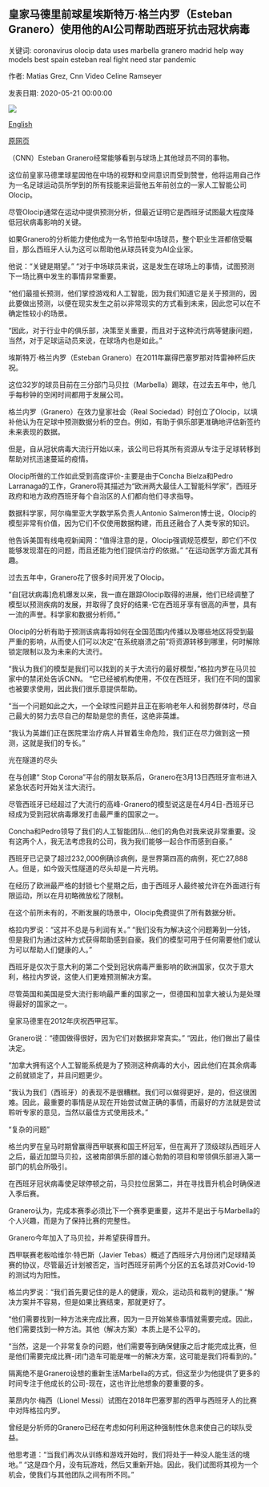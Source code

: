 ## 皇家马德里前球星埃斯特万·格兰内罗（Esteban Granero）使用他的AI公司帮助西班牙抗击冠状病毒

关键词: coronavirus olocip data uses marbella granero madrid help way models best spain esteban real fight need star pandemic

作者: Matias Grez, Cnn Video Celine Ramseyer

发表日期: 2020-05-21 00:00:00

![](https://cdn.cnn.com/cnnnext/dam/assets/200519162557-granero-real-super-tease.jpg)

[English](Former%20Real%20Madrid%20star%20Esteban%20Granero%20uses%20his%20AI%20company%20to%20help%20fight%20coronavirus%20in%20Spain.md)

[原网页](https://edition.cnn.com/2020/05/21/football/esteban-granero-ai-company-olicip-coronavirus-spain-spt-intl/index.html)

（CNN）Esteban Granero经常能够看到与球场上其他球员不同的事物。

这位前皇家马德里球星因他在中场的视野和空间意识而受到赞誉，他将运用自己作为一名足球运动员所学到的所有技能来运营他五年前创立的一家人工智能公司Olocip。

尽管Olocip通常在运动中提供预测分析，但最近证明它是西班牙试图最大程度降低冠状病毒影响的关键。

如果Granero的分析能力使他成为一名节拍型中场球员，整个职业生涯都倍受瞩目，那么西班牙人认为这可以帮助他从球员转变为AI企业家。

他说：“关键是期望。” “对于中场球员来说，这是发生在球场上的事情，试图预测下一场比赛中发生的事情非常重要。

“他们最擅长预测，他们掌控游戏和人工智能，因为我们知道它是关于预测的，因此要做出预测，以便在现实发生之前以非常现实的方式看到未来，因此您可以在不确定性较小的场景。

“因此，对于行业中的俱乐部，决策至关重要，而且对于这种流行病等健康问题，当然，对于足球运动员来说，在球场内也是如此。”

埃斯特万·格兰内罗（Esteban Granero）在2011年赢得巴塞罗那对阵雷神杯后庆祝。

这位32岁的球员目前在三分部门马贝拉（Marbella）踢球，在过去五年中，他几乎每秒钟的空闲时间都用于发展公司。

格兰内罗（Granero）在效力皇家社会（Real Sociedad）时创立了Olocip，以填补他认为在足球中预测数据分析的空白。例如，有助于俱乐部更准确地评估新签约未来表现的数据。

但是，自从冠状病毒大流行开始以来，该公司已将其所有资源从专注于足球转移到帮助对抗迅速蔓延的疫情。

Olocip所做的工作如此受到高度评价-主要是由于Concha Bielza和Pedro Larranaga的工作，Granero将其描述为“欧洲两大最佳人工智能科学家”，西班牙政府和地方政府西班牙每个自治区的人们都向他们寻求指导。

数据科学家，阿尔梅里亚大学数学系负责人Antonio Salmeron博士说，Olocip的模型非常有价值，因为它们不仅使用数据构建，而且还融合了人类专家的知识。

他告诉美国有线电视新闻网：“值得注意的是，Olocip强调规范模型，即它们不仅能够发现潜在的问题，而且还能为他们提供治疗的依据。” “在运动医学方面尤其有趣。

过去五年中，Granero花了很多时间开发了Olocip。

“自[冠状病毒]危机爆发以来，我一直在跟踪Olocip取得的进展，他们已经调整了模型以预测疾病的发展，并取得了良好的结果-它在西班牙享有很高的声誉，具有一流的声誉。科学家和数据分析师。”

Olocip的分析有助于预测该病毒将如何在全国范围内传播以及哪些地区将受到最严重的影响，从而使人们可以决定“在系统崩溃之前”将资源转移到哪里，何时解除锁定限制以及为未来的大流行。

“我认为我们的模型是我们可以找到的关于大流行的最好模型，”格拉内罗在马贝拉家中的禁闭处告诉CNN。 “它已经被机构使用，不仅在西班牙，我们在不同的国家也被要求使用，因此我们很乐意提供帮助。

“当一个问题如此之大，一个全球性问题并且正在影响老年人和弱势群体时，尽自己最大的努力去尽自己的帮助是您的责任，这绝非英雄。

“我认为英雄们正在医院里治疗病人并冒着生命危险，我们正在尽力做到这一预测，这就是我们的专长。”

光在隧道的尽头

在与创建“ Stop Corona”平台的朋友联系后，Granero在3月13日西班牙宣布进入紧急状态时开始关注大流行。

尽管西班牙已经超过了大流行的高峰-Granero的模型说这是在4月4日-西班牙已经成为受到冠状病毒爆发打击最严重的国家之一。

Concha和Pedro领导了我们的人工智能团队...他们的角色对我来说非常重要。没有这两个人，我无法考虑我的公司，我为我们能够一起合作而感到自豪。”

西班牙已记录了超过232,000例确诊病例，是世界第四高的病例，死亡27,888人。但是，如今毁灭性隧道的尽头却是一片光明。

在经历了欧洲最严格的封锁七个星期之后，由于西班牙人最终被允许在外面进行有限运动，所以在月初略微放松了限制。

在这个前所未有的，不断发展的场景中，Olocip免费提供了所有数据分析。

格拉内罗说：“这并不总是与利润有关。” “我们没有为解决这个问题筹到一分钱，但是我们为通过这种方式获得帮助感到自豪。我们的模型可用于任何需要他们或认为可以帮助人们健康的人。”

西班牙是仅次于意大利的第二个受到冠状病毒严重影响的欧洲国家，仅次于意大利，格拉内罗说，这使人们更难预测解决方案。

尽管英国和美国是受大流行影响最严重的国家之一，但德国和加拿大被认为是处理得最好的国家之一。

皇家马德里在2012年庆祝西甲冠军。

Granero说：“德国做得很好，因为它们对数据非常真实。” “因此，他们做出了最佳决定。

“加拿大拥有这个人工智能系统是为了预测这种病毒的大小，因此他们在其余病毒之前就锁定了，并且问题更少。

“我认为我们（西班牙）的表现不是很糟糕。我们可以做得更好，是的，但这很困难。因此，最重要的事情是从现在开始尝试做正确的事情，而最好的方法就是尝试聆听专家的意见，当然以最佳方式使用技术。”

“复杂的问题”

格兰内罗在皇马时期曾赢得西甲联赛和国王杯冠军，但在离开了顶级球队西班牙人之后，最近加盟马贝拉，这被南部俱乐部的雄心勃勃的项目和带领俱乐部进入第一部门的机会所吸引。

在西班牙冠状病毒使足球停顿之前，马贝拉位居第二，并在寻找晋升机会时确保进入季后赛。

Granero认为，完成本赛季必须比下一个赛季更重要，这并不是出于与Marbella的个人兴趣，而是为了保持比赛的完整性。

Granero今年加入了马贝拉，并希望获得晋升。

西甲联赛老板哈维尔·特巴斯（Javier Tebas）概述了西班牙六月份闭门足球精英赛的协议，尽管最近计划被否定，当时西班牙前两个分区的五名球员对Covid-19的测试均为阳性。

格兰内罗说：“我们首先要记住的是人的健康，观众，运动员和裁判的健康。” “解决方案并不容易，但是如果比赛结束，那就更好了。

“他们需要找到一种方法来完成比赛，因为一旦开始某些事情就需要完成。因此，他们需要找到一种方法。其他（解决方案）本质上是不公平的。

“当然，这是一个非常复杂的问题，他们需要等到确保健康之后才能完成比赛，但是他们需要完成比赛-闭门造车可能是唯一的解决方案，这可能是我们将看到的。”

隔离绝不是Granero设想的重新生活Marbella的方式，但这至少为他提供了更多的时间专注于他成长的公司-现在，这也许比他想象的要重要的多。

莱昂内尔·梅西（Lionel Messi）试图在2018年巴塞罗那的西甲与西班牙人的比赛中对阵格拉内罗。

曾经是分析师的Granero已经在考虑如何利用这种强制性休息来使自己的球队受益。

他思考道：“当我们再次从训练和游戏开始时，我们将处于一种没人能生活的境地。” “这是四个月，没有玩游戏，然后又重新开始。因此，我们试图将其视为一个机会，使我们与其他团队之间有所不同。”
